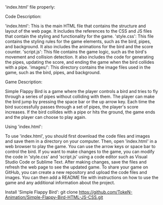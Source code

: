'index.html' file properly:


Code Description:

'index.html': This is the main HTML file that contains the structure and layout of the web page. It includes the references to the CSS and JS files that contain the styling and functionality for the game.
'style.css': This file contains the styling rules for the game elements, such as the bird, pipes, and background. It also includes the animations for the bird and the score counter.
'script.js': This file contains the game logic, such as the bird's movement and collision detection. It also includes the code for generating the pipes, updating the score, and ending the game when the bird collides with a pipe.
'images/': This directory contains the image files used in the game, such as the bird, pipes, and background.


Game Description:

Simple Flappy Bird is a game where the player controls a bird and tries to fly through a series of pipes without colliding with them. The player can make the bird jump by pressing the space bar or the up arrow key. Each time the bird successfully passes through a set of pipes, the player's score increases. If the bird collides with a pipe or hits the ground, the game ends and the player can choose to play again.


Using 'index.html':

To use 'index.html', you should first download the code files and images and save them in a directory on your computer.
Then, open 'index.html' in a web browser to play the game. You can use the arrow keys or space bar to control the bird.
If you want to make changes to the game, you can modify the code in 'style.css' and 'script.js' using a code editor such as Visual Studio Code or Sublime Text. After making changes, save the files and refresh the web page to see the updated game.
To share your game on GitHub, you can create a new repository and upload the code files and images. You can then add a README file with instructions on how to use the game and any additional information about the project.

Install 'Simple Flappy Bird':
git clone https://github.com/TokeN-Animation/Simple-Flappy-Bird-HTML-JS-CSS.git
